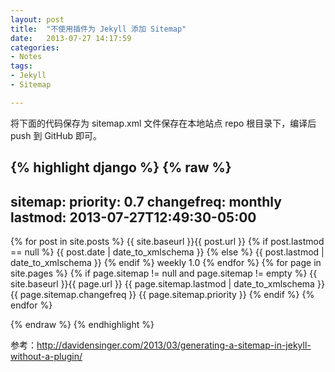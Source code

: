 ```yaml
---
layout: post
title:  "不使用插件为 Jekyll 添加 Sitemap"
date:   2013-07-27 14:17:59
categories: 
- Notes 
tags:
- Jekyll
- Sitemap

---
```


将下面的代码保存为 sitemap.xml 文件保存在本地站点 repo 根目录下，编译后 push 到 GitHub 即可。

{% highlight django %}
{% raw %}
---
sitemap:
    priority: 0.7
    changefreq: monthly
    lastmod: 2013-07-27T12:49:30-05:00
---
 
<?xml version="1.0" encoding="UTF-8"?>
<urlset xmlns:xsi="http://www.w3.org/2001/XMLSchema-instance" xsi:schemaLocation="http://www.sitemaps.org/schemas/sitemap/0.9 http://www.sitemaps.org/schemas/sitemap/0.9/sitemap.xsd" xmlns="http://www.sitemaps.org/schemas/sitemap/0.9">

  {% for post in site.posts %}
  <url>
    <loc>{{ site.baseurl }}{{ post.url }}</loc>
    {% if post.lastmod == null %}
    <lastmod>{{ post.date | date_to_xmlschema }}</lastmod>
    {% else %}
    <lastmod>{{ post.lastmod | date_to_xmlschema }}</lastmod>
    {% endif %}
    <changefreq>weekly</changefreq>
    <priority>1.0</priority>
  </url>
  {% endfor %}
  {% for page in site.pages %}
  {% if page.sitemap != null and page.sitemap != empty %}
  <url>
    <loc>{{ site.baseurl }}{{ page.url }}</loc>
    <lastmod>{{ page.sitemap.lastmod | date_to_xmlschema }}</lastmod>
    <changefreq>{{ page.sitemap.changefreq }}</changefreq>
    <priority>{{ page.sitemap.priority }}</priority>
  </url>
  {% endif %}
  {% endfor %}

</urlset>
{% endraw %}
{% endhighlight %}

参考：<http://davidensinger.com/2013/03/generating-a-sitemap-in-jekyll-without-a-plugin/>
